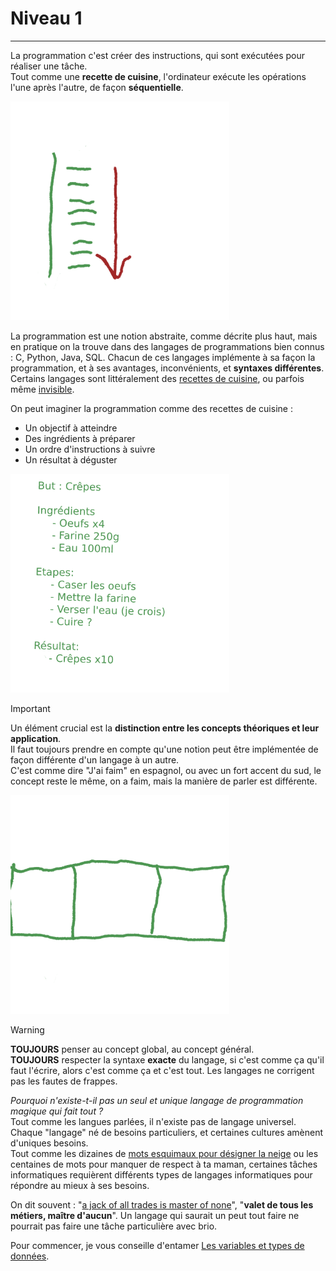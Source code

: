 # Niveau 1
---
La programmation c'est créer des instructions, qui sont exécutées pour réaliser une tâche.\
Tout comme une **recette de cuisine**, l'ordinateur exécute les opérations l'une après l'autre, de façon **séquentielle**.

<img src="sequentiel.png" alt="drawing" width="350"/>

La programmation est une notion abstraite, comme décrite plus haut, mais en pratique on la trouve dans des langages de programmations bien connus : C, Python, Java, SQL. Chacun de ces langages implémente à sa façon la programmation, et à ses avantages, inconvénients, et **syntaxes différentes**.\
Certains langages sont littéralement des [recettes de cuisine](https://esolangs.org/wiki/Chef), ou parfois même [invisible](https://en.wikipedia.org/wiki/Whitespace_(programming_language)).

On peut imaginer la programmation comme des recettes de cuisine :
- Un objectif à atteindre
- Des ingrédients à préparer
- Un ordre d'instructions à suivre
- Un résultat à déguster

<img src="recette_crepe.png" alt="drawing" width="350"/>


> [!IMPORTANT]
> Un élément crucial est la **distinction entre les concepts théoriques et leur application**.\
> Il faut toujours prendre en compte qu'une notion peut être implémentée de façon différente d'un langage à un autre.\
> C'est comme dire "J'ai faim" en espagnol, ou avec un fort accent du sud, le concept reste le même, on a faim, mais la manière de parler est différente.


<img src="langage.png" alt="drawing" width="350"/>


> [!WARNING]
> **TOUJOURS** penser au concept global, au concept général.\
> **TOUJOURS** respecter la syntaxe **exacte** du langage, si c'est comme ça qu'il faut l'écrire, alors c'est comme ça et c'est tout. Les langages ne corrigent pas les fautes de frappes.

*Pourquoi n'existe-t-il pas un seul et unique langage de programmation magique qui fait tout ?*\
Tout comme les langues parlées, il n'existe pas de langage universel.\
Chaque "langage" né de besoins particuliers, et certaines cultures amènent d'uniques besoins.\
Tout comme les dizaines de [mots esquimaux pour désigner la neige](https://fr.wikipedia.org/wiki/Mots_esquimaux_pour_d%C3%A9signer_la_neige) ou les centaines de mots pour manquer de respect à ta maman, certaines tâches informatiques requièrent différents types de langages informatiques pour répondre au mieux à ses besoins.

On dit souvent : "[a jack of all trades is master of none](https://en.wikipedia.org/wiki/Jack_of_all_trades)", "**valet de tous les métiers, maître d'aucun**". Un langage qui saurait un peut tout faire ne pourrait pas faire une tâche particulière avec brio.

Pour commencer, je vous conseille d'entamer [Les variables et types de données](COURS_variables_lvl_1.md).


